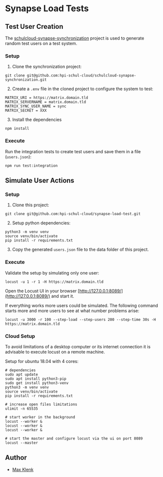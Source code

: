 # Synapse Load Tests

## Test User Creation

The [schulcloud-synapse-synchronization](https://github.com/hpi-schul-cloud/schulcloud-synapse-synchronization) project is used to generate random test users on a test system. 

### Setup

1. Clone the synchronization project:
```
git clone git@github.com:hpi-schul-cloud/schulcloud-synapse-synchronization.git
```

2. Create a `.env` file in the cloned project to configure the system to test:
```
MATRIX_URI = https://matrix.domain.tld
MATRIX_SERVERNAME = matrix.domain.tld
MATRIX_SYNC_USER_NAME = sync
MATRIX_SECRET = XXX
```

3. Install the dependencies
```
npm install
```

### Execute

Run the integration tests to create test users and save them in a file (`users.json`):
```
npm run test:integration
```


## Simulate User Actions

### Setup

1. Clone this project:
```
git clone git@github.com:hpi-schul-cloud/synapse-load-test.git
```

2. Setup python dependencies:
```
python3 -m venv venv
source venv/bin/activate
pip install -r requirements.txt
```

3. Copy the generated `users.json` file to the data folder of this project.

### Execute

Validate the setup by simulating only one user:
```
locust -u 1 -r 1 -H https://matrix.domain.tld
```
Open the Locust UI in your browser [http://127.0.0.1:8089/](http://127.0.0.1:8089/) and start it.

If everything works more users could be simulated. The following command starts more and more users to see at what number problems arise:
```
locust -u 3000 -r 100 --step-load --step-users 200 --step-time 30s -H https://matrix.domain.tld
```

### Cloud Setup

To avoid limitations of a desktop computer or its internet connection it is advisable to execute locust on a remote machine.

Setup for ubuntu 18.04 with 4 cores:
```
# dependencies
sudo apt update
sudo apt install python3-pip
sudo get install python3-venv
python3 -m venv venv
source venv/bin/activate
pip install -r requirements.txt

# increase open files limitations
ulimit -n 65535

# start worker in the background
locust --worker &
locust --worker &
locust --worker &

# start the master and configure locust via the ui on port 8089
locust --master
```

## Author

- [Max Klenk](https://github.com/maxklenk)